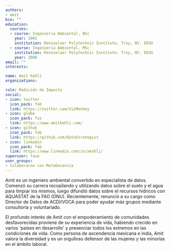 ```yaml
---
authors:
- amit
bio: ""
education:
  courses:
  - course: Ingenieria Ambiental, BSc
    year: 2001
    institution: Rensselaer Polytechnic Institute, Troy, NY, EEUU
  - course: Ingenieria Ambiental, MSc
    institution: Rensselaer Polytechnic Institute, Troy, NY, EEUU
    year: 2008
email: ""
interests:

name: Amit Kohli
organizations:

role: Medición de Impacto
social:
- icon: twitter
  icon_pack: fab
  link: https://twitter.com/VizMonkey
- icon: globe
  icon_pack: fas
  link: https://www.amitkohli.com/  
- icon: github
  icon_pack: fab
  link: https://github.com/DataStrategist
- icon: linkedin
  icon_pack: fab
  link: https://www.linkedin.com/in/akohli/
superuser: fase
user_groups:
- Colaboraron con MetaDocencia
---
```


Amit es un ingeniero ambiental convertido en especialista de datos. Comenzó su carrera recopilando y utilizando datos sobre el suelo y el agua para limpiar los mismos, luego difundió datos sobre el recursos hídricos con AQUASTAT de la FAO (ONU). Recientemente, renunció a su cargo como Director de Datos de ACDI/VOCA para poder ayudar más grupos mediante consultoría y voluntariado.

El profundo interés de Amit con el empoderamiento de comunidades desfavorecidas proviene de su experiencia de vida, habiendo crecido en varios 'países en desarrollo' y presenciar todos los extremos en las condiciones de vida. Como persona de ascendencia mexicana e india, Amit valora la diversidad y es un orgulloso defensor de las mujeres y las minorías en el ámbito laboral.
